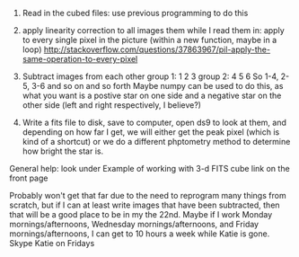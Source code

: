 1. Read in the cubed files: use previous programming to do this

2. apply linearity correction to all images them while I read them in: apply to every single pixel in the picture (within a new function, maybe  in a loop)
http://stackoverflow.com/questions/37863967/pil-apply-the-same-operation-to-every-pixel

3. Subtract images from each other
group 1:   1    2   3
group 2:   4    5   6
So 1-4, 2-5, 3-6 and so on and so forth
Maybe numpy can be used to do this, as what you want is a postive star on one side and a negative star on the other side (left and right respectively, I believe?)

4. Write a fits file to disk, save to computer, open ds9 to look at them, and depending on how far I get, we will either get the peak pixel (which is kind of a shortcut) or we do a different phptometry method to determine how bright the star is.

General help:
  look under Example of working with 3-d FITS cube link on the front page

Probably won't get that far due to the need to reprogram many things from scratch, but if I can at least write images that have been subtracted, then that will be a good place to be in my the 22nd. Maybe if I work Monday mornings/afternoons, Wednesday mornings/afternoons, and Friday mornings/afternoons, I can get to 10 hours a week while Katie is gone.
Skype Katie on Fridays
